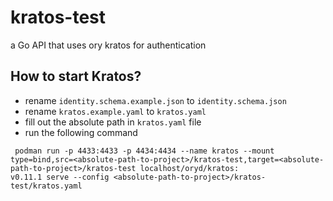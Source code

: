 # kratos-test
a Go API that uses ory kratos for authentication

## How to start Kratos?

- rename `identity.schema.example.json` to `identity.schema.json`
- rename `kratos.example.yaml` to `kratos.yaml`
- fill out the absolute path in `kratos.yaml` file
- run the following command

```
 podman run -p 4433:4433 -p 4434:4434 --name kratos --mount type=bind,src=<absolute-path-to-project>/kratos-test,target=<absolute-path-to-project>/kratos-test localhost/oryd/kratos:
v0.11.1 serve --config <absolute-path-to-project>/kratos-test/kratos.yaml
```
